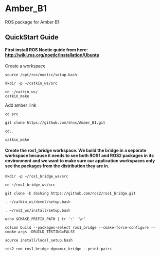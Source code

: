# Amber_B1
ROS package for Amber B1


QuickStart Guide
----------------
#### First install ROS Noetic guide from here: http://wiki.ros.org/noetic/Installation/Ubuntu 
 
 Create a workspace 
 
 ``source /opt/ros/noetic/setup.bash`` 
 
 ``mkdir -p ~/catkin_ws/src`` 
 
 ``cd ~/catkin_ws/``  
 ``catkin_make`` 
 
 
 Add amber_link 
 
 ``cd src`` 
 
 ``git clone https://github.com/shnx/Amber_B1.git``
 
 ``cd..`` 
 
 ``catkin_make``  
 
#### Create the ros1_bridge workspace. We build the bridge in a separate workspace because it needs to see both ROS1 and ROS2 packages in its environment and we want to make sure our application workspaces only see the packages from the distribution they are in.

``mkdir -p ~/ros1_bridge_ws/src``

``cd ~/ros1_bridge_ws/src``

``git clone -b dashing https://github.com/ros2/ros1_bridge.git``

``. ~/catkin_ws/devel/setup.bash``

``. ~/ros2_ws/install/setup.bash``

``echo $CMAKE_PREFIX_PATH | tr ':' '\n'``

``colcon build --packages-select ros1_bridge --cmake-force-configure --cmake-args -DBUILD_TESTING=FALSE``

``source install/local_setup.bash``

``ros2 run ros1_bridge dynamic_bridge --print-pairs``

